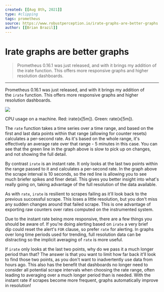 ```yaml
---
created: [[Aug 8th, 2021]]
type: #clipping
tags: prometheus 
source: https://www.robustperception.io/irate-graphs-are-better-graphs
author: [[Brian Brazil]] 
---
```

# Irate graphs are better graphs

> Prometheus 0.16.1 was just released, and with it brings my addition of the irate function. This offers more responsive graphs and higher resolution dashboards.

---
Prometheus 0.16.1 was just released, and with it brings my addition of the `irate` function. This offers more responsive graphs and higher resolution dashboards.

[![](http://www.robustperception.io/wp-content/uploads/2015/10/Screenshot-171015-091340-640x298.png)](http://www.robustperception.io/wp-content/uploads/2015/10/Screenshot-171015-091340.png)

CPU usage on a machine. Red: irate(x[5m]). Green: rate(x[5m]).

The `rate` function takes a time series over a time range, and based on the first and last data points within that range (allowing for counter resets) calculates a per-second rate. As it's based on the whole range, it's effectively an average rate over that range - 5 minutes in this case. You can see that the green line in the graph above is slow to pick up on changes, and not showing the full detail.

By contrast `irate` is an instant rate. It only looks at the last two points within the range passed to it and calculates a per-second rate. In the graph above the scrape interval is 10 seconds, so the red line is allowing you to see much briefer spikes and finer detail. This gives you better insight into what's really going on, taking advantage of the full resolution of the data available.

As with `rate`, `irate` is resilient to scrapes failing as it'll look back to the previous successful scrape. This loses a little resolution, but you don't miss any sudden changes around that failed scrape. This is one advantage of exporting raw counters over rates computed on the instrumented system.

Due to the instant rate being more responsive, there are a few things you should be aware of. If you're doing alerting based on `irate` a very brief dip could reset the alert's `FOR` clause, so prefer `rate` for alerting. In graphs over long time periods used for trending, full resolution data can be distracting so the implicit averaging of `rate` is more useful.

If `irate` only looks at the last two points, why do we pass it a much longer period than that? The answer is that you want to limit how far back it'll look to find those two points, as you don't want to inadvertently use data from hours ago. This also has the benefit that dashboards no longer need to consider all potential scrape intervals when choosing the rate range, often leading to averaging over a much longer period than is needed. With the instant rate if scrapes become more frequent, graphs automatically improve in resolution!
